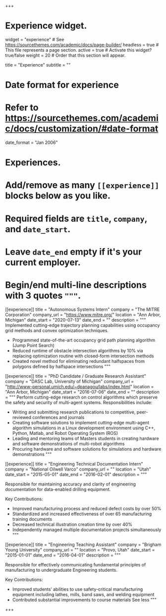 +++
# Experience widget.
widget = "experience"  # See https://sourcethemes.com/academic/docs/page-builder/
headless = true  # This file represents a page section.
active = true  # Activate this widget? true/false
weight = 20  # Order that this section will appear.

title = "Experience"
subtitle = ""

# Date format for experience
#   Refer to https://sourcethemes.com/academic/docs/customization/#date-format
date_format = "Jan 2006"

# Experiences.
#   Add/remove as many `[[experience]]` blocks below as you like.
#   Required fields are `title`, `company`, and `date_start`.
#   Leave `date_end` empty if it's your current employer.
#   Begin/end multi-line descriptions with 3 quotes `"""`.
[[experience]]
  title = "Autonomous Systems Intern"
  company = "The MITRE Corporation"
  company_url = "https://www.mitre.org/"
  location = "Ann Arbor, Michigan"
  date_start = "2020-07-13"
  date_end = ""
  description = """
  Implemented cutting-edge trajectory planning capabilities using occupancy grid methods and convex optimization techniques.

  * Programmed state-of-the-art occupancy grid path planning algorithm (Jump Point Search)
  * Reduced runtime of obstacle intersection algorithms by 10% via replacing optimization routine with closed-form intersection methods
  * Created novel method for eliminating redundant halfspaces from polygons defined by halfspace intersections
  """


[[experience]]
  title = "PhD Candidate / Graduate Research Assistant"
  company = "DASC Lab, University of Michigan"
  company_url = "http://www-personal.umich.edu/~dpanagou/labs/index.html"
  location = "Ann Arbor, Michigan"
  date_start = "2016-07-06"
  date_end = ""
  description = """
  Perform cutting-edge research on control algorithms which preserve the safety and security of multi-agent systems. Responsibilities include:
  
  * Writing and submitting research publications to competitive, peer-reviewed conferences and journals
  * Creating software solutions to implement cutting-edge multi-agent algorithm simulations in a Linux development environment using C++, Python, Matlab, and Robot Operating System (ROS)
  * Leading and mentoring teams of Masters students in creating hardware and software demonstrations of multi-robot algorithms
  * Procuring hardware and software solutions for simulations and hardware demonstrations
  """

[[experience]]
  title = "Engineering Technical Documentation Intern"
  company = "National Oilwell Varco"
  company_url = ""
  location = "Utah"
  date_start = "2015-05-01"
  date_end = "2016-02-01"
  description = """
  
  Responsible for maintaining accuracy and clarity of engineering documentation for data-enabled drilling equipment.

Key Contributions:
  * Improved manufacturing process and reduced defect costs by over 50%
  * Standardized and increased effectiveness of over 65 manufacturing training documents
  * Decreased technical illustration creation time by over 40%
  * Independently managed multiple documentation projects simultaneously
"""

[[experience]]
  title = "Engineering Teaching Assistant"
  company = "Brigham Young University"
  company_url = ""
  location = "Provo, Utah"
  date_start = "2015-01-01"
  date_end = "2016-04-01"
  description = """
  
  Responsible for effectively communicating fundamental principles of manufacturing to undergraduate Engineering students.

Key Contributions:
  * Improved students’ abilities to use safety-critical manufacturing equipment including lathes, mills, band saws, and welding equipment
  * Contributed substantial improvements to course materials See less
"""
 

+++
